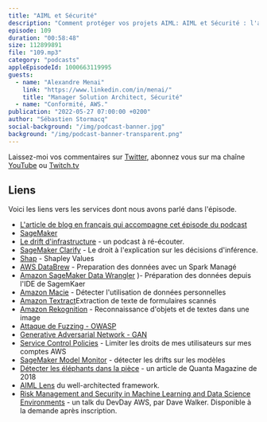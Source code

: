 ```yaml
---
title: "AIML et Sécurité"
description: "Comment protéger vos projets AIML: AIML et Sécurité : l'association n'est pas toujours évidente. Pourtant les projets AIML sont également susceptibles d'attaques.  Quels sont les risques ? Qu'est ce qu'une personne malveillante va chercher à faire avec vos données, vos entraînements et vos points d'inférences ? Comment les protéger ? Quelles sont les implications du RGPD sur l'AIML ? Ce sont ces sujets et bien d'autres dont nous parlons cette semaine."
episode: 109
duration: "00:58:48"
size: 112899891
file: "109.mp3"
category: "podcasts"
appleEpisodeId: 1000663119995
guests:
  - name: "Alexandre Menai"
    link: "https://www.linkedin.com/in/menai/"
    title: "Manager Solution Architect, Sécurité"
  - name: "Conformité, AWS."
publication: "2022-05-27 07:00:00 +0200"
author: "Sébastien Stormacq"
social-background: "/img/podcast-banner.jpg"
background: "/img/podcast-banner-transparent.png"
---
```


Laissez-moi vos commentaires sur [Twitter](https://twitter.com/sebsto), abonnez vous sur ma chaîne [YouTube](https://www.youtube.com/sebsto) ou [Twitch.tv](https://www.twitch.tv/sebAWS)

## Liens

Voici les liens vers les services dont nous avons parlé dans l'épisode.

- [L'article de blog en français qui accompagne cet épisode du podcast](https://aws.amazon.com/fr/blogs/france/securite-et-conformite-des-applications-basees-sur-lapprentissage-machine-machine-learning/)
- [SageMaker](https://aws.amazon.com/sagemaker/)
- [Le drift d'infrastructure](https://stormacq.com/podcasts/episode_047/index.html) - un podcast à ré-écouter.
- [SageMaker Clarify](https://aws.amazon.com/sagemaker/clarify/) - Le droit à l'explication sur les décisions d'inférence.
- [Shap](https://docs.aws.amazon.com/sagemaker/latest/dg/clarify-shapley-values.html) - Shapley Values
- [AWS DataBrew](https://aws.amazon.com/glue/features/databrew/) - Preparation des données avec un Spark Managé
- [Amazon SageMaker Data Wrangler](https://aws.amazon.com/fr/sagemaker/data-wrangler/) )- Préparation des données depuis l'IDE de SagemKaer
- [Amazon Macie](https://aws.amazon.com/macie/) - Détecter l'utilisation de données personnelles 
- [Amazon Textract](https://aws.amazon.com/textract/)Extraction de texte de formulaires scannés
- [Amazon Rekognition](https://aws.amazon.com/rekognition/) - Reconnaissance d'objets et de textes dans une image
- [Attaque de Fuzzing - OWASP](https://owasp.org/www-community/Fuzzing)
- [Generative Adversarial Network - GAN](https://en.wikipedia.org/wiki/Generative_adversarial_network)
- [Service Control Policies](https://docs.aws.amazon.com/organizations/latest/userguide/orgs_manage_policies_scps.html) - Limiter les droits de mes utilisateurs sur mes comptes AWS
- [SageMaker Model Monitor](https://docs.aws.amazon.com/sagemaker/latest/dg/model-monitor.html) - détecter les drifts sur les modèles 
- [Détecter les éléphants dans la pièce](https://www.quantamagazine.org/machine-learning-confronts-the-elephant-in-the-room-20180920/) - un article de Quanta Magazine de 2018
- [AIML Lens](https://docs.aws.amazon.com/wellarchitected/latest/machine-learning-lens/machine-learning-lens.html) du well-architected framework.
- [Risk Management and Security in Machine Learning and Data Science Environments](https://pages.awscloud.com/EMEA-field-OE-AWS-Dev-Day-Security-2022-reg-event.html) - un talk du DevDay AWS, par Dave Walker. Disponible à la demande après inscription.